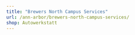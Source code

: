 ```yaml
---
title: "Brewers North Campus Services"
url: /ann-arbor/brewers-north-campus-services/
shop: Autowerkstatt
---
```

